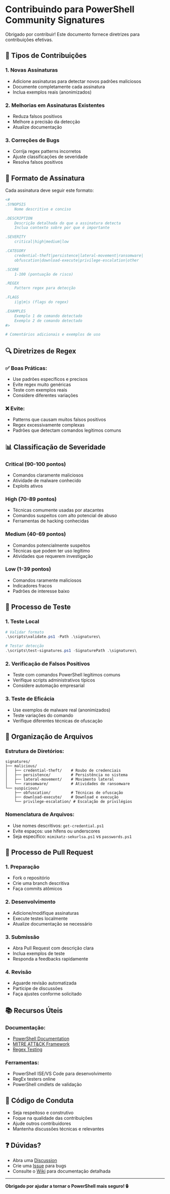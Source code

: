 # Contribuindo para PowerShell Community Signatures

Obrigado por contribuir! Este documento fornece diretrizes para contribuições efetivas.

## 🎯 Tipos de Contribuições

### 1. Novas Assinaturas
- Adicione assinaturas para detectar novos padrões maliciosos
- Documente completamente cada assinatura
- Inclua exemplos reais (anonimizados)

### 2. Melhorias em Assinaturas Existentes
- Reduza falsos positivos
- Melhore a precisão da detecção
- Atualize documentação

### 3. Correções de Bugs
- Corrija regex patterns incorretos
- Ajuste classificações de severidade
- Resolva falsos positivos

## 📝 Formato de Assinatura

Cada assinatura deve seguir este formato:

```powershell
<#
.SYNOPSIS
    Nome descritivo e conciso

.DESCRIPTION
    Descrição detalhada do que a assinatura detecta
    Inclua contexto sobre por que é importante

.SEVERITY
    critical|high|medium|low

.CATEGORY
    credential-theft|persistence|lateral-movement|ransomware|
    obfuscation|download-execute|privilege-escalation|other

.SCORE
    1-100 (pontuação de risco)

.REGEX
    Pattern regex para detecção

.FLAGS
    i|g|m|s (flags do regex)

.EXAMPLES
    Exemplo 1 de comando detectado
    Exemplo 2 de comando detectado
#>

# Comentários adicionais e exemplos de uso
```

## 🔍 Diretrizes de Regex

### ✅ Boas Práticas:
- Use padrões específicos e precisos
- Evite regex muito genéricas
- Teste com exemplos reais
- Considere diferentes variações

### ❌ Evite:
- Patterns que causam muitos falsos positivos
- Regex excessivamente complexas
- Padrões que detectam comandos legítimos comuns

## 📊 Classificação de Severidade

### Critical (90-100 pontos)
- Comandos claramente maliciosos
- Atividade de malware conhecido
- Exploits ativos

### High (70-89 pontos)
- Técnicas comumente usadas por atacantes
- Comandos suspeitos com alto potencial de abuso
- Ferramentas de hacking conhecidas

### Medium (40-69 pontos)
- Comandos potencialmente suspeitos
- Técnicas que podem ter uso legítimo
- Atividades que requerem investigação

### Low (1-39 pontos)
- Comandos raramente maliciosos
- Indicadores fracos
- Padrões de interesse baixo

## 🧪 Processo de Teste

### 1. Teste Local
```powershell
# Validar formato
.\scripts\validate.ps1 -Path .\signatures\

# Testar detecção
.\scripts\test-signatures.ps1 -SignaturePath .\signatures\
```

### 2. Verificação de Falsos Positivos
- Teste com comandos PowerShell legítimos comuns
- Verifique scripts administrativos típicos
- Considere automação empresarial

### 3. Teste de Eficácia
- Use exemplos de malware real (anonimizados)
- Teste variações do comando
- Verifique diferentes técnicas de ofuscação

## 📁 Organização de Arquivos

### Estrutura de Diretórios:
```
signatures/
├── malicious/
│   ├── credential-theft/    # Roubo de credenciais
│   ├── persistence/         # Persistência no sistema
│   ├── lateral-movement/    # Movimento lateral
│   └── ransomware/          # Atividades de ransomware
└── suspicious/
    ├── obfuscation/         # Técnicas de ofuscação
    ├── download-execute/    # Download e execução
    └── privilege-escalation/ # Escalação de privilégios
```

### Nomenclatura de Arquivos:
- Use nomes descritivos: `get-credential.ps1`
- Evite espaços: use hífens ou underscores
- Seja específico: `mimikatz-sekurlsa.ps1` vs `passwords.ps1`

## 🔄 Processo de Pull Request

### 1. Preparação
- Fork o repositório
- Crie uma branch descritiva
- Faça commits atômicos

### 2. Desenvolvimento
- Adicione/modifique assinaturas
- Execute testes localmente
- Atualize documentação se necessário

### 3. Submissão
- Abra Pull Request com descrição clara
- Inclua exemplos de teste
- Responda a feedbacks rapidamente

### 4. Revisão
- Aguarde revisão automatizada
- Participe de discussões
- Faça ajustes conforme solicitado

## 📚 Recursos Úteis

### Documentação:
- [PowerShell Documentation](https://docs.microsoft.com/powershell/)
- [MITRE ATT&CK Framework](https://attack.mitre.org/)
- [Regex Testing](https://regex101.com/)

### Ferramentas:
- PowerShell ISE/VS Code para desenvolvimento
- RegEx testers online
- PowerShell cmdlets de validação

## 🤝 Código de Conduta

- Seja respeitoso e construtivo
- Foque na qualidade das contribuições
- Ajude outros contribuidores
- Mantenha discussões técnicas e relevantes

## ❓ Dúvidas?

- Abra uma [Discussion](../../discussions)
- Crie uma [Issue](../../issues) para bugs
- Consulte o [Wiki](../../wiki) para documentação detalhada

---

**Obrigado por ajudar a tornar o PowerShell mais seguro! 🔒**
